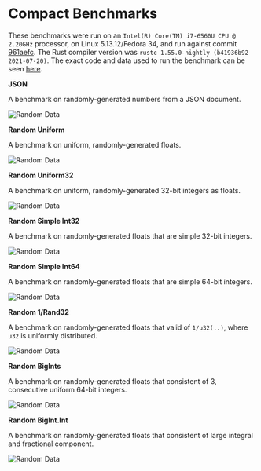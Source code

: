 # Compact Benchmarks

These benchmarks were run on an `Intel(R) Core(TM) i7-6560U CPU @ 2.20GHz` processor, on Linux 5.13.12/Fedora 34, and run against commit [961aefc](https://github.com/Alexhuszagh/rust-lexical-experimental/commit/961aefc5d7c1f4eb8b10c043a585644bc891c832). The Rust compiler version was `rustc 1.55.0-nightly (b41936b92 2021-07-20)`. The exact code and data used to run the benchmark can be seen [here](https://github.com/Alexhuszagh/rust-lexical/tree/main/extras/benchmark/write-float).

**JSON**

A benchmark on randomly-generated numbers from a JSON document.

![Random Data](https://raw.githubusercontent.com/Alexhuszagh/rust-lexical/main/lexical-write-float/assets/json_features=compact.svg)

**Random Uniform**

A benchmark on uniform, randomly-generated floats.

![Random Data](https://raw.githubusercontent.com/Alexhuszagh/rust-lexical/main/lexical-write-float/assets/random_uniform_features=compact.svg)

**Random Uniform32**

A benchmark on uniform, randomly-generated 32-bit integers as floats.

![Random Data](https://raw.githubusercontent.com/Alexhuszagh/rust-lexical/main/lexical-write-float/assets/random_uniform32_features=compact.svg)

**Random Simple Int32**

A benchmark on randomly-generated floats that are simple 32-bit integers.

![Random Data](https://raw.githubusercontent.com/Alexhuszagh/rust-lexical/main/lexical-write-float/assets/random_simple_int32_features=compact.svg)

**Random Simple Int64**

A benchmark on randomly-generated floats that are simple 64-bit integers.

![Random Data](https://raw.githubusercontent.com/Alexhuszagh/rust-lexical/main/lexical-write-float/assets/random_simple_int64_features=compact.svg)

**Random 1/Rand32**

A benchmark on randomly-generated floats that valid of `1/u32(..)`, where `u32` is uniformly distributed.

![Random Data](https://raw.githubusercontent.com/Alexhuszagh/rust-lexical/main/lexical-write-float/assets/random_one_over_rand32_features=compact.svg)

**Random BigInts**

A benchmark on randomly-generated floats that consistent of 3, consecutive uniform 64-bit integers.

![Random Data](https://raw.githubusercontent.com/Alexhuszagh/rust-lexical/main/lexical-write-float/assets/random_big_ints_features=compact.svg)

**Random BigInt.Int**

A benchmark on randomly-generated floats that consistent of large integral and fractional component.

![Random Data](https://raw.githubusercontent.com/Alexhuszagh/rust-lexical/main/lexical-write-float/assets/random_big_int_dot_int_features=compact.svg)
